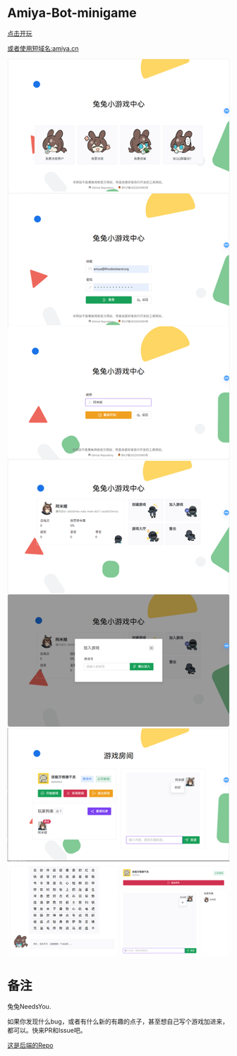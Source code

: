# Amiya-Bot-minigame

[点击开玩](https://game.anonymous-test.top/)

[或者使用短域名:amiya.cn](https://amiya.cn/)

![alt text](.github/images/image.png)
![alt text](.github/images/image-1.png)
![alt text](.github/images/image-2.png)
![alt text](.github/images/image-3.png)
![alt text](.github/images/image-4.png)
![alt text](.github/images/image-5.png)
![alt text](.github/images/image-6.png)


# 备注

兔兔NeedsYou.

如果你发现什么bug，或者有什么新的有趣的点子，甚至想自己写个游戏加进来，都可以。快来PR和Issue吧。

[这是后端的Repo](https://github.com/hsyhhssyy/AmiyaBotPlayerRatingServer/)